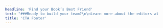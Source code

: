 ```yaml
---
headline: 'Find your Book’s Best Friend'
text: "###Ready to build your team?\n\nLearn more about the editors at Book Light Editorial.\n\n#### Carly Hayward, Laura Dennison, Jessica Nelson, and Kel Lyle\n\n[![Carly Hayward]({{ url('theme://images/profile/Book_Light_Editorial_Carly_Hayward_small.jpg') }}){.cta-profile-img}](/team#carly)\n[![Laura Dennison]({{ url('theme://images/profile/Book_Light_Editorial_Laura_Dennison_small.jpg') }}){.cta-profile-img}](/team#laura)\n[![Jessica Nelson]({{ url('theme://images/profile/Book_Light_Editoria_Jessica_Nelson_small.jpg') }}){.cta-profile-img}](/team#jessica)\n[![Kel Lyle]({{ url('theme://images/profile/Book_Light_Editorial_Kel_Lyle_small.jpg') }}){.cta-profile-img}](/team#kel)\n\n[Our Team](/team){.button}"
title: 'CTA Footer'
---
```


